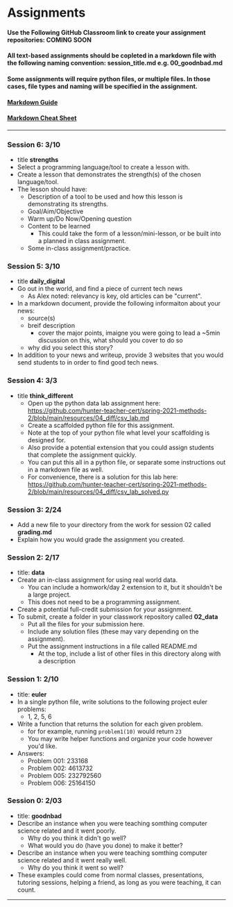 # Assignments
#### Use the Following GitHub Classroom link to create your assignment repositories: COMING SOON
#### All text-based assignments should be copleted in a markdown file with the following naming convention: session_title.md e.g. 00_goodnbad.md
#### Some assignments will require python files, or multiple files. In those cases, file types and naming will be specified in the assignment.
#### [Markdown Guide](https://guides.github.com/features/mastering-markdown/)
#### [Markdown Cheat Sheet](https://github.com/adam-p/markdown-here/wiki/Markdown-Cheatsheet)
---

### Session 6: 3/10
  * title **strengths**
  * Select a programming language/tool to create a lesson with.
  * Create a lesson that demonstrates the strength(s) of the chosen language/tool.
  * The lesson should have:
    - Description of a tool to be used and how this lesson is demonstrating its strengths.
    - Goal/Aim/Objective
    - Warm up/Do Now/Opening question
    - Content to be learned
      - This could take the form of a lesson/mini-lesson, or be built into a planned in class assignment.
    - Some in-class assignment/practice.

### Session 5: 3/10
  * title **daily_digital**
  * Go out in the world, and find a piece of current tech news
    - As Alex noted: relevancy is key, old articles can be "current".
  * In a markdown document, provide the following informaiton about your news:
    - source(s)
    - breif description
      - cover the major points, imaigne you were going to lead a ~5min discussion on this, what should you cover to do so
    - why did you select this story?
  * In addition to your news and writeup, provide 3 websites that you would send students to in order to find good tech news.


### Session 4: 3/3
  * title **think_different**
    - Open up the python data lab assignment here: https://github.com/hunter-teacher-cert/spring-2021-methods-2/blob/main/resources/04_diff/csv_lab.md
    - Create a scaffolded python file for this assignment.
    - Note at the top of your python file what level your scaffolding is designed for.
    - Also provide a potential extension that you could assign students that complete the assignment quickly.
    - You can put this all in a python file, or separate some instructions out in a markdown file as well.
    - For convenience, there is a solution for this lab here: https://github.com/hunter-teacher-cert/spring-2021-methods-2/blob/main/resources/04_diff/csv_lab_solved.py

### Session 3: 2/24
* Add a new file to your directory from the work for session 02 called **grading.md**
* Explain how you would grade the assignment you created.

### Session 2: 2/17
  * title: **data**
  * Create an in-class assignment for using real world data.
    - You can include a homwork/day 2 extension to it, but it shouldn't be a large project.
    - This does not need to be a programming assignment.
  * Create a potential full-credit submission for your assignment.
  * To submit, create a folder in your classwork repository called **02_data**
    - Put all the files for your submission here.
    - Include any solution files (these may vary depending on the assignment).
    - Put the assignment instructions in a file called README.md
      - At the top, include a list of other files in this directory along with a description

### Session 1: 2/10
  * title: **euler**
  * In a single python file, write solutions to the following project euler problems:
    - 1, 2, 5, 6
  * Write a function that returns the solution for each given problem.
    - for for example, running `problem1(10)` would return `23`
    - You may write helper functions and organize your code however you'd like.
  * Answers:
    - Problem 001: 233168
    - Problem 002: 4613732
    - Problem 005: 232792560
    - Problem 006: 25164150

### Session 0: 2/03
  * title: **goodnbad**
  * Describe an instance when you were teaching somthing computer science related and it went poorly.
    - Why do you think it didn't go well?
    - What would you do (have you done) to make it better?
  * Describe an instance when you were teaching somthing computer science related and it went really well.
    - Why do you think it went so well?
  * These examples could come from normal classes, presentations, tutoring sessions, helping a friend, as long as you were teaching, it can count.

---
